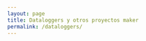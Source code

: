 ```yaml
---
layout: page
title: Dataloggers y otros proyectos maker
permalink: /dataloggers/
---
```


<head>
	<meta http-equiv="Content-Type" content="text/html; charset=utf-8" />
	<title>chartjs-plugin-datasource sample</title>
	<script src="https://cdn.jsdelivr.net/npm/chart.js@2.8.0"></script>
	<script src="https://cdn.jsdelivr.net/npm/chartjs-plugin-datasource@0.1.0"></script>
	<style>
		canvas {
			-moz-user-select: none;
			-webkit-user-select: none;
			-ms-user-select: none;
		}

    	.chart {
    		margin: auto;
    		margin-left:-80px
    		width: 155%;
    	}

    	.text-center {
    		text-align: center;
    	}
    </style>

</head>

<body>
	<div class="chart">
		<canvas id="myChart"></canvas>
	</div>

    <script>
    	var chartColors = {
    		red: 'rgb(255, 99, 132)',
    		blue: 'rgb(54, 162, 235)'
    	};

    	var color = Chart.helpers.color;
    	var config = {
    		type: 'line',
    		data: {
    			datasets: [{
    				type: 'line',
    				yAxisID: 'temperature',
    				backgroundColor: 'transparent',
    				borderColor: chartColors.red,
    				pointBackgroundColor: chartColors.red,
    				tension: 0,
    				fill: false
    			}, {
    				yAxisID: 'precipitation',
    				backgroundColor: color(chartColors.blue).alpha(0.5).rgbString(),
    				borderColor: 'transparent'
    			}]
    		},
    		plugins: [ChartDataSource],
    		options: {
    			title: {
    				display: true,
    				text: 'CSV data source (index) sample'
    			},
    			scales: {
    				xAxes: [{
    					scaleLabel: {
    						display: true,
    						labelString: 'Month'
    					}
    				}],
    				yAxes: [{
    					id: 'temperature',
    					gridLines: {
    						drawOnChartArea: false
    					},
    					scaleLabel: {
    						display: true,
    						labelString: 'Temperature (°C)'
    					}
    				}, {
    					id: 'precipitation',
    					position: 'right',
    					gridLines: {
    						drawOnChartArea: false
    					},
    					scaleLabel: {
    						display: true,
    						labelString: 'Precipitation (mm)'
    					}
    				}]
    			},
    			plugins: {
    				datasource: {
    					type: 'csv',
    					url: '../datos.csv',
    					delimiter: ',',
    					rowMapping: 'index',
    					datasetLabels: true,
    					indexLabels: true
    				}
    			}
    		}
    	};

    	window.onload = function () {
    		var ctx = document.getElementById('myChart').getContext('2d');
    		window.myChart = new Chart(ctx, config);
    	};
    </script>

</body>
